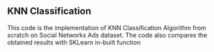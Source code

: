 ## KNN Classification

This code is the implementation of KNN Classification Algorithm from scratch on Social Networks Ads dataset. The code also compares the obtained results with SKLearn in-built function
